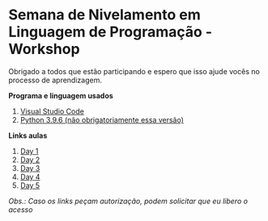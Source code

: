 # Semana de Nivelamento em Linguagem de Programação - Workshop

Obrigado a todos que estão participando e espero que isso ajude vocês no processo de aprendizagem.

**Programa e linguagem usados**
1. [Visual Studio Code](https://code.visualstudio.com/)
2. [Python 3.9.6 (não obrigatoriamente essa versão)](https://www.python.org/)

**Links aulas**
1. [Day 1](https://drive.google.com/file/d/1h4qo07G2hwVwpG5BUPujaxvWpgTnWX4Q/view?usp=sharing)
2. [Day 2](https://drive.google.com/file/d/1DfPfwdmu7Ksr5U00R4d2uAtPrv0YYKTB/view?usp=sharing)
3. [Day 3](https://drive.google.com/file/d/1HslXaD9We-o0dSFZQZCfsbwIEl0wCdnB/view?usp=sharing)
4. [Day 4](https://drive.google.com/file/d/1SkQRGnOEgdNdrhtvj4XqQRF2GUNNlG-w/view?usp=sharing)
5. [Day 5](https://drive.google.com/file/d/1z6xHfHckg7cGG6ntSu_ITtQUWgVWoAh3/view?usp=sharing)

*Obs.: Caso os links peçam autorização, podem solicitar que eu libero o acesso*

